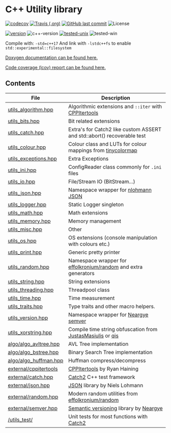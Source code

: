 # C++ Utility library

[![codecov](https://codecov.io/gh/Wosser1sProductions/utils/branch/master/graph/badge.svg)](https://codecov.io/gh/Wosser1sProductions/utils)
[![Travis (.org)](https://img.shields.io/travis/wosser1sproductions/utils.svg)](https://travis-ci.org/Wosser1sProductions/utils)
[![GitHub last commit](https://img.shields.io/github/last-commit/Wosser1sProductions/utils.svg)](https://github.com/Wosser1sProductions/utils/commits/master)
![License](https://img.shields.io/github/license/Wosser1sProductions/utils.svg?color=blue)

[![version](https://img.shields.io/badge/version-0.38.0--beta-brightgreen.svg)](http://semver.org/)
![c++-version](https://img.shields.io/badge/std-%3E%3D%20c%2B%2B17-brightgreen.svg)
[![tested-unix](https://img.shields.io/badge/tested%20with-g%2B%2B--9.1-orange.svg)](https://gcc.gnu.org/gcc-9/)
![tested-win](https://img.shields.io/badge/tested%20with-MinGW--7.3-orange.svg)

Compile with: `-std=c++17`
And link with `-lstdc++fs` to enable `std::experimental::filesystem`

[Doxygen documentation can be found here.](https://wosser1sproductions.github.io/utils/)

[Code coverage (lcov) report can be found here.](https://wosser1sproductions.github.io/utils/code_coverage)

## Contents

| File                                                      | Description                                                  |
| --------------------------------------------------------- | ------------------------------------------------------------ |
| [utils_algorithm.hpp](utils_lib/utils_algorithm.hpp)      | Algorithmic extensions and `::iter` with [CPPItertools](https://github.com/ryanhaining/cppitertools) |
| [utils_bits.hpp](utils_lib/utils_bits.hpp)                | Bit related extensions                                       |
| [utils_catch.hpp](utils_lib/utils_catch.hpp)              | Extra's for Catch2 like custom ASSERT and std::abort() recoverable test |
| [utils_colour.hpp](utils_lib/utils_colour.hpp)            | Colour class and LUTs for colour mappings from [tinycolormap](https://github.com/yuki-koyama/tinycolormap) |
| [utils_exceptions.hpp](utils_lib/utils_exceptions.hpp)    | Extra Exceptions                                             |
| [utils_ini.hpp](utils_lib/utils_ini.hpp)                  | ConfigReader class commonly for `.ini` files                 |
| [utils_io.hpp](utils_lib/utils_io.hpp)                    | File/Stream IO (BitStream...)                                |
| [utils_json.hpp](utils_lib/utils_json.hpp)                | Namespace wrapper for [nlohmann JSON](https://github.com/nlohmann/json) |
| [utils_logger.hpp](utils_lib/utils_logger.hpp)            | Static Logger singleton                                      |
| [utils_math.hpp](utils_lib/utils_math.hpp)                | Math extensions                                              |
| [utils_memory.hpp](utils_lib/utils_memory.hpp)            | Memory management                                            |
| [utils_misc.hpp](utils_lib/utils_misc.hpp)                | Other                                                        |
| [utils_os.hpp](utils_lib/utils_os.hpp)                    | OS extensions (console manipulation with colours etc.)       |
| [utils_print.hpp](utils_lib/utils_print.hpp)              | Generic pretty printer                                       |
| [utils_random.hpp](utils_lib/utils_random.hpp)            | Namespace wrapper for [effolkronium/random](https://github.com/effolkronium/random) and extra generators |
| [utils_string.hpp](utils_lib/utils_string.hpp)            | String extensions                                            |
| [utils_threading.hpp](utils_lib/utils_threading.hpp)      | Threadpool class                                             |
| [utils_time.hpp](utils_lib/utils_time.hpp)                | Time measurement                                             |
| [utils_traits.hpp](utils_lib/utils_traits.hpp)            | Type traits and other macro helpers.                         |
| [utils_version.hpp](utils_lib/utils_version.hpp)          | Namespace wrapper for [Neargye semver](https://github.com/Neargye/semver) |
| [utils_xorstring.hpp](utils_xorstring.hpp)                | Compile time string obfuscation from [JustasMasiulis](https://github.com/JustasMasiulis/xorstr) or [qis](https://github.com/qis/xorstr) |
| [algo/algo_avltree.hpp](utils_lib/algo/algo_avltree.hpp)  | AVL Tree implementation                                      |
| [algo/algo_bstree.hpp](utils_lib/algo/algo_bstree.hpp)    | Binary Search Tree implementation                            |
| [algo/algo_huffman.hpp](utils_lib/algo/algo_huffman.hpp)  | Huffman compress/decompress                                  |
| [external/cppitertools](utils_lib/external/cppitertools/) | [CPPItertools](https://github.com/ryanhaining/cppitertools) by Ryan Haining |
| [external/catch.hpp](utils_lib/external/catch.hpp)        | [Catch2](https://github.com/catchorg/Catch2) C++ test framework |
| [external/json.hpp](utils_lib/external/json.hpp)          | [JSON](https://github.com/nlohmann/json) library by Niels Lohmann |
| [external/random.hpp](utils_lib/external/random.hpp)      | Modern random utilities from [effolkronium/random](https://github.com/effolkronium/random) |
| [external/semver.hpp](utils_lib/external/semver.hpp)      | [Semantic versioning](https://semver.org/) library by [Neargye](https://github.com/Neargye/semver) |
| [/utils_test/](utils_test/)                               | Unit tests for most functions with [Catch2](https://github.com/catchorg/Catch2) |
